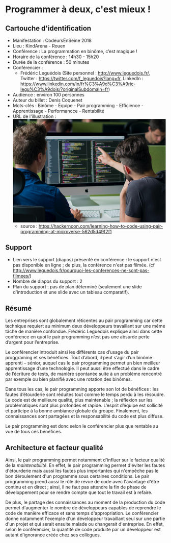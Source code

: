 # Programmer à deux, c'est mieux !

## Cartouche d'identification

 - Manifestation : CodeursEnSeine 2018
 - Lieu : KindArena - Rouen
 - Conférence : La programmation en binôme, c’est magique !
 - Horaire de la conférence : 14h30 - 15h20
 - Durée de la conférence : 50 minutes
 - Conférencier : 
   - Frédéric Leguédois (Site personnel : http://www.leguedois.fr/, Twitter : https://twitter.com/f_leguedois?lang=fr, LinkedIn : https://www.linkedin.com/in/fr%C3%A9d%C3%A9ric-legu%C3%A9dois/?originalSubdomain=fr)
 - Audience : environ 100 personnes
 - Auteur du billet : Denis Coquenet
 - Mots-clés : Binôme - Équipe - Pair programming - Efficience - Apprentissage - Performancce - Rentabilité
 - URL de l'illustration : ![Mettre votre image, Photo by Oscar Keys on Unsplash](cover.png)
   - source : https://hackernoon.com/learning-how-to-code-using-pair-programming-at-microverse-562d5d49f2f1

## Support
 - Lien vers le support (diapos) présenté en conférence : le support n'est pas disponible en ligne ; de plus, la conférence n'est pas filmée. (cf http://www.leguedois.fr/pourquoi-les-conferences-ne-sont-pas-filmees/)
 - Nombre de diapos du support : 2
 - Plan du support : pas de plan déterminé (seulement une slide d'introduction et une slide avec un tableau comparatif).

## Résumé
Les entreprises sont globalement réticentes au pair programming car cette technique requiert au minimum deux développeurs travaillant sur une même tâche de manière confondue. Frédéric Leguédois explique ainsi dans cette conférence en quoi le pair programming n’est pas une absurde perte d’argent pour l’entreprise. 

Le conférencier introduit ainsi les différents cas d’usage du pair proggraming et ses bénéfices. Tout d’abord, il peut s’agir d’un binôme apprenti – sénior, auquel cas le pair programming permet un bien meilleur apprentissage d’une technologie. Il peut aussi être effectué dans le cadre de l’écriture de tests, de manière spontanée suite à un problème rencontré par exemple ou bien planifié avec une rotation des binômes.

Dans tous les cas, le pair programming apporte son lot de bénéfices : les fautes d’étourderie sont réduites tout comme le temps perdu à les résoudre. Le code est de meilleure qualité, plus maintenable ; la réflexion sur les problématiques sont plus profondes et rapide. L’esprit d’équipe est sollicité et participe à la bonne ambiance globale du groupe. Finalement, les connaissances sont partagées et la responsabilité du code est plus diffuse.

Le pair programming est donc selon le conférencier plus que rentable au vue de tous ces bénéfices.
 


## Architecture et facteur qualité
Ainsi, le pair programming permet notamment d'influer sur le facteur qualité de la *maintenabilité*. En effet, le pair programming permet d'éviter les fautes d'étourderie mais aussi les fautes plus importantes qui n'empêche pas le bon déroulement d'un programme sous certaines conditions. Le pair programming prend aussi le rôle de revue de code avec l'avantage d'être continu et en direct ; ainsi, il ne faut pas attendre la fin de phase de développement pour se rendre compte que tout le travail est à refaire.

De plus, le partage des connaissances au moment de la production du code permet d'augmenter le nombre de développeurs capables de reprendre le code de manière efficace et sans temps d'appropriation. Le conférencier donne notamment l'exemple d'un développeur travaillant seul sur une partie d'un projet et qui serait ensuite malade ou changerait d'entreprise. En effet, selon le conférencier, la quantité de code produite par un développeur est autant d'ignorance créée chez ses collègues. 
